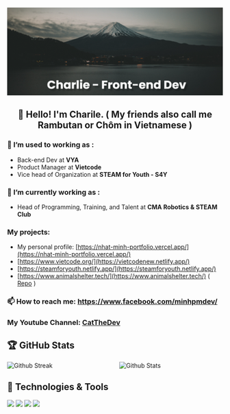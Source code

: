 ![Supporter09](https://github.com/Supporter09/Supporter09/blob/main/banner.png)
<h2 align="center">👋 Hello! I'm Charile. ( My friends also call me Rambutan or Chôm in Vietnamese )</h1>

### 🔭 I’m used to working as :
- Back-end Dev at **VYA** 
- Product Manager at **Vietcode**
- Vice head of Organization at **STEAM for Youth - S4Y**
### 🔭 I’m currently working as :
- Head of Programming, Training, and Talent at **CMA Robotics & STEAM Club**

### My projects:
- My personal profile: [https://nhat-minh-portfolio.vercel.app/](https://nhat-minh-portfolio.vercel.app/)
- [https://www.vietcode.org/](https://vietcodenew.netlify.app/)
- [https://steamforyouth.netlify.app/](https://steamforyouth.netlify.app/)
- [https://www.animalshelter.tech/](https://www.animalshelter.tech/) ( [Repo](https://github.com/Supporter09/AnimalShelter) )
### 📫 How to reach me: https://www.facebook.com/minhpmdev/
### My Youtube Channel: [CatTheDev](https://www.youtube.com/@cat_the_dev)

<h2>🏆 GitHub Stats</h2>
<img src="https://github-readme-stats.vercel.app/api?username=Supporter09&title_color=dfae6d&icon_color=5b7abf&text_color=e8e6e6&bg_color=2c3c54&show_icons=true&hide_border=true" alt = "Github Stats" width="48%" align="right">
<img src="http://github-readme-streak-stats.herokuapp.com?user=Supporter09&theme=dark&hide_border=true" alt = "Github Streak" width="48%" >

## 🔧 Technologies & Tools
![](https://img.shields.io/badge/Editor-VS_Code-informational?style=flat&logo=visual-studio-code&logoColor=white&color=6aa6f8)
![](https://img.shields.io/badge/Code-Python-informational?style=flat&logo=python&logoColor=white&color=6aa6f8)
![](https://img.shields.io/badge/Code-JavaScript-informational?style=flat&logo=javascript&logoColor=white&color=6aa6f8)
![](https://img.shields.io/badge/Code-React-informational?style=flat&logo=react&logoColor=white&color=6aa6f8)




